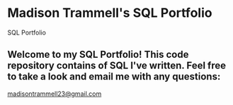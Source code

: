 # Madison Trammell's SQL Portfolio
SQL Portfolio

## Welcome to my SQL Portfolio! This code repository contains of SQL I've written. Feel free to take a look and email me with any questions:
madisontrammell23@gmail.com
